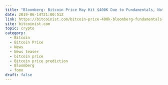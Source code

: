 ```yaml
---
title: "Bloomberg: Bitcoin Price May Hit $400K Due to Fundamentals, Not FOMO"
date: 2019-06-14T21:00:51Z
link: https://bitcoinist.com/bitcoin-price-400k-bloomberg-fundamentals-not-fomo/?utm_medium=RSS&utm_source=hune
site: bitcoinist.com
topic: crypto
category:
  - Bitcoin
  - Bitcoin Price
  - News
  - News teaser
  - bitcoin price
  - Bitcoin price prediction
  - Bloomberg
  - fomo
draft: false
---
```

